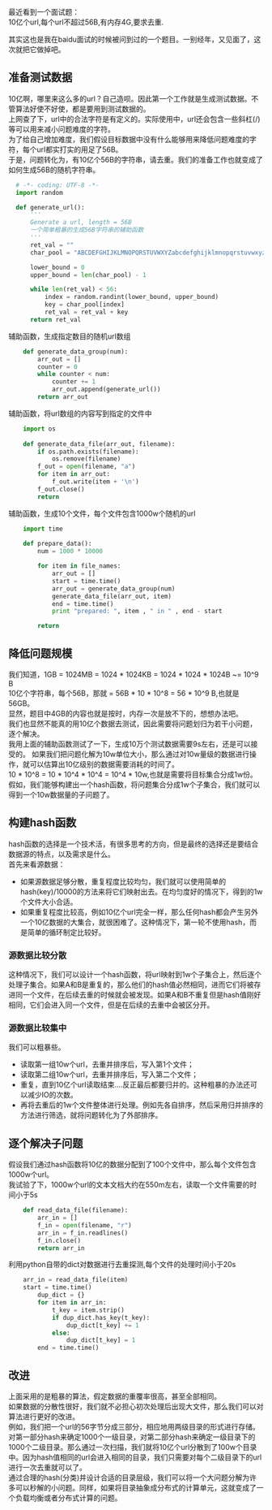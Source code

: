 最近看到一个面试题：<br/>
10亿个url,每个url不超过56B,有内存4G,要求去重.

其实这也是我在baidu面试的时候被问到过的一个题目。一别经年，又见面了，这次就把它做掉吧。

## 准备测试数据
10亿啊，哪里来这么多的url？自己造呗。因此第一个工作就是生成测试数据。不管算法好使不好使，都是要用到测试数据的。<br/>
上网查了下，url中的合法字符是有定义的。实际使用中，url还会包含一些斜杠(/)等可以用来减小问题难度的字符。<br/>
为了给自己增加难度，我们假设目标数据中没有什么能够用来降低问题难度的字符，每个url都实打实的用足了56B。<br/>
于是，问题转化为，有10亿个56B的字符串，请去重。我们的准备工作也就变成了如何生成56B的随机字符串。
```python
  # -*- coding: UTF-8 -*-
  import random

  def generate_url():
      '''
      Generate a url, length = 56B
      一个简单粗暴的生成56B字符串的辅助函数
      '''
      ret_val = ""
      char_pool = "ABCDEFGHIJKLMNOPQRSTUVWXYZabcdefghijklmnopqrstuvwxyz0123456789-_.~!*'();:@&=+$,/?#[]"

      lower_bound = 0
      upper_bound = len(char_pool) - 1

      while len(ret_val) < 56:
          index = random.randint(lower_bound, upper_bound)
          key = char_pool[index]
          ret_val = ret_val + key
      return ret_val
```
辅助函数，生成指定数目的随机url数组
```python
    def generate_data_group(num):
        arr_out = []
        counter = 0
        while counter < num:
            counter += 1
            arr_out.append(generate_url())        
        return arr_out
```
辅助函数，将url数组的内容写到指定的文件中
```python    
    import os
    
    def generate_data_file(arr_out, filename):
        if os.path.exists(filename):
            os.remove(filename)
        f_out = open(filename, "a")
        for item in arr_out:
            f_out.write(item + '\n')
        f_out.close()
        return
```
辅助函数，生成10个文件，每个文件包含1000w个随机的url
```python
    import time
    
    def prepare_data():    
        num = 1000 * 10000

        for item in file_names:
            arr_out = []
            start = time.time()
            arr_out = generate_data_group(num)    
            generate_data_file(arr_out, item)
            end = time.time()
            print "prepared: ", item , " in " , end - start

        return
```


## 降低问题规模
我们知道，1GB = 1024MB = 1024 * 1024KB = 1024 * 1024 * 1024B ~= 10^9 B<br/>
10亿个字符串，每个56B，那就 = 56B * 10 * 10^8 = 56 * 10^9 B,也就是56GB。<br/>
显然，题目中4GB的内容也就是按时，内存一次是放不下的，想想办法吧。<br/>
我们也显然不能真的用10亿个数据去测试，因此需要将问题划归为若干小问题，逐个解决。<br/>
我用上面的辅助函数测试了一下，生成10万个测试数据需要9s左右，还是可以接受的。
如果我们把问题化解为10w单位大小，那么通过对10w量级的数据进行操作，就可以估算出10亿级别的数据需要消耗的时间了。<br/>
10 * 10^8 = 10 * 10^4 * 10^4 = 10^4 * 10w,也就是需要将目标集合分成1w份。<br/>
假如，我们能够构建出一个hash函数，将问题集合分成1w个子集合，我们就可以得到一个10w数据量的子问题了。

## 构建hash函数
hash函数的选择是一个技术活，有很多思考的方向，但是最终的选择还是要结合数据源的特点，以及需求是什么。<br />
首先来看源数据：
- 如果源数据足够分散，重复程度比较均匀，我们就可以使用简单的 hash(key)/10000的方法来将它们映射出去。在均匀度好的情况下，得到的1w个文件大小合适。
- 如果重复程度比较高，例如10亿个url完全一样，那么任何hash都会产生另外一个10亿数据的大集合，就很困难了。这种情况下，第一轮不使用hash，而是简单的循环制定比较好。

### 源数据比较分散
这种情况下，我们可以设计一个hash函数，将url映射到1w个子集合上，然后逐个处理子集合。如果A和B是重复的，那么他们的hash值必然相同，进而它们将被存进同一个文件，在后续去重的时候就会被发现。如果A和B不重复但是hash值刚好相同，它们会进入同一个文件，但是在后续的去重中会被区分开。

### 源数据比较集中
我们可以粗暴些。
- 读取第一组10w个url，去重并排序后，写入第1个文件；
- 读取第二组10w个url，去重并排序后，写入第二个文件；
- 重复，直到10亿个url读取结束....反正最后都要归并的。这种粗暴的办法还可以减少IO的次数。<br />
- 再将去重后的1w个文件整体进行处理。例如先各自排序，然后采用归并排序的方法进行筛选，就将问题转化为了外部排序。

## 逐个解决子问题
假设我们通过hash函数将10亿的数据分配到了100个文件中，那么每个文件包含1000w个url。<br />
我试验了下，1000w个url的文本文档大约在550m左右，读取一个文件需要的时间小于5s<br />
```python
    def read_data_file(filename):
        arr_in = []
        f_in = open(filename, "r")
        arr_in = f_in.readlines()
        f_in.close()
        return arr_in
```
利用python自带的dict对数据进行去重探测,每个文件的处理时间小于20s
```python
    arr_in = read_data_file(item)        
    start = time.time()
        dup_dict = {}
        for item in arr_in:
            t_key = item.strip()
            if dup_dict.has_key(t_key):
                dup_dict[t_key] += 1
            else:
                dup_dict[t_key] = 1
        end = time.time()
```

## 改进
上面采用的是粗暴的算法，假定数据的重覆率很高，甚至全部相同。<br />
如果数据的分散性很好，我们就不必担心初次处理后出现大文件，那么我们可以对算法进行更好的改进。<br />
例如，我们把一个url的56字节分成三部分，相应地用两级目录的形式进行存储。对第一部分hash来确定1000个一级目录，对第二部分hash来确定一级目录下的1000个二级目录。那么通过一次扫描，我们就将10亿个url分散到了100w个目录中。因为hash值相同的url会进入相同的目录，我们只需要对每个二级目录下的url进行一次去重就可以了。<br />
通过合理的hash(分类)并设计合适的目录层级，我们可以将一个大问题分解为许多可以秒解的小问题。同样，如果将目录抽象成分布式的计算单元，这就变成了一个负载均衡或者分布式计算的问题。
